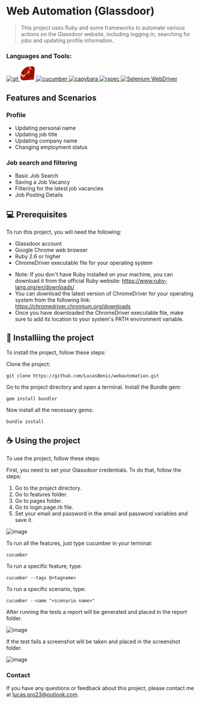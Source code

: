 # Web Automation (Glassdoor)



> This project uses Ruby and some frameworks to automate various actions on the Glassdoor website, including logging in, searching for jobs and updating profile information.

<h3 align="left">Languages and Tools:</h3>

<p align="left">
  <a href="https://git-scm.com/" target="_blank" rel="noreferrer" title="Git">
    <img src="https://www.vectorlogo.zone/logos/git-scm/git-scm-icon.svg" alt="git" width="40" height="40"/>
  </a>
  <a href="https://www.ruby-lang.org/en/" target="_blank" rel="noreferrer" title="Ruby">
    <img src="https://raw.githubusercontent.com/devicons/devicon/master/icons/ruby/ruby-original.svg" alt="ruby" width="40" height="40"/>
  </a>
  <a href="https://cucumber.io/" target="_blank" rel="noreferrer" title="Cucumber">
    <img src="https://cdn.worldvectorlogo.com/logos/cucumber.svg" alt="cucumber" width="40" height="40"/>
  </a>
  <a href="https://teamcapybara.github.io/capybara/" target="_blank" rel="noreferrer" title="Capybara">
    <img src="https://img.stackshare.io/service/2595/capybara.png" alt="capybara" width="40" height="40"/>
  </a>
  <a href="https://rspec.info/" target="_blank" rel="noreferrer" title="RSpec">
    <img src="https://rspec.info/images/logo_ogp.png" alt="rspec" width="40" height="40"/>
  </a>
  <a href="https://www.selenium.dev/documentation/en/webdriver/" target="_blank" rel="noreferrer" title="Selenium WebDriver">
    <img src="https://static-00.iconduck.com/assets.00/selenium-icon-512x496-obrnvg2v.png" alt="Selenium WebDriver" width="40" height="40"/>
</a>
</p>


## Features and Scenarios


### Profile
 - Updating personal name
 - Updating job title
 - Updating company name
 - Changing employment status

### Job search and filtering
- Basic Job Search
- Saving a Job Vacancy
- Filtering for the latest job vacancies
- Job Posting Details

## 💻 Prerequisites

To run this project, you will need the following:

* Glassdoor account
* Google Chrome web browser
* Ruby 2.6 or higher
* ChromeDriver executable file for your operating system

- Note: If you don't have Ruby installed on your machine, you can download it from the official Ruby website: https://www.ruby-lang.org/en/downloads/
- You can download the latest version of ChromeDriver for your operating system from the following link: https://chromedriver.chromium.org/downloads
- Once you have downloaded the ChromeDriver executable file, make sure to add its location to your system's PATH environment variable.

## 🚀 Installiing the project

To install the project, follow these steps:

Clone the project:
```
git clone https://github.com/LucasBenic/webautomation.git
```
Go to the project directory and open a terminal.
Install the Bundle gem:
```
gem install bundler
```
Now install all the necessary gems:
```
bundle install
```


## ☕ Using the project

To use the project, follow these steps:

First, you need to set your Glassdoor credentials. To do that, follow the steps:

1. Go to the project directory.
2. Go to features folder.
3. Go to pages folder.
4. Go to login.page.rb file.
5. Set your email and password in the email and password variables and save it.

![image](https://user-images.githubusercontent.com/128319082/235361005-24a76e42-9535-4350-ab05-1f5977cc1d0e.png)


To run all the features, just type cucumber in your terminal:
```
cucumber
```
To run a specific feature, type:
```
cucumber --tags @<tagname>
```
To run a specific scenario, type:
```
cucumber --name "<scenario name>"
```
After running the tests a report will be generated and placed in the report folder.

![image](https://user-images.githubusercontent.com/128319082/235360668-8b1559eb-cc58-496c-8f5d-e0dd0c915b64.png)


If the test fails a screenshot will be taken and placed in the screenshot folder.

![image](https://user-images.githubusercontent.com/128319082/235360640-202da796-0957-4076-99fe-50a90c099848.png)




### Contact

If you have any questions or feedback about this project, please contact me at lucas.pro23@outlook.com.
